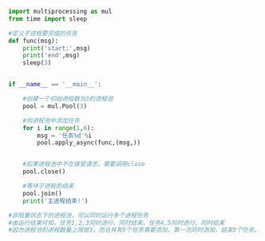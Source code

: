 
<BlogInfo title="8.进程池的使用非阻塞的" author="白日梦想猿" pv=0 read_times=0 pre_cost_time=0分27秒 category="并发编程" tag_list="['并发编程']" create_time="2020.04.30 15:55:58" update_time="2020.05.22 13:42:27" />

```python
import multiprocessing as mul
from time import sleep

#定义子进程要完成的任务
def func(msg):
    print('start:',msg)
    print('end',msg)
    sleep(3)


if __name__ == '__main__':

    #创建一个初始进程数为3的进程池
    pool = mul.Pool(3)

    #向进程池中添加任务
    for i in range(1,6):
        msg = '任务%d'%i
        pool.apply_async(func,(msg,))


    #如果进程池中不在接受请求，需要调用close
    pool.close()

    #等待子进程的结束
    pool.join()
    print('主进程结束!')

#非阻塞状态下的进程池，可以同时运行多个进程任务
#由运行结果可知，任务1,2,3同时进行，同时结束，任务4,5同时进行，同时结束
#因为进程池的进程数量上限是3，而总共有5个任务需要添加，第一次同时添加，结束3个任务，第二次只能同时添加结束2个任务









```
